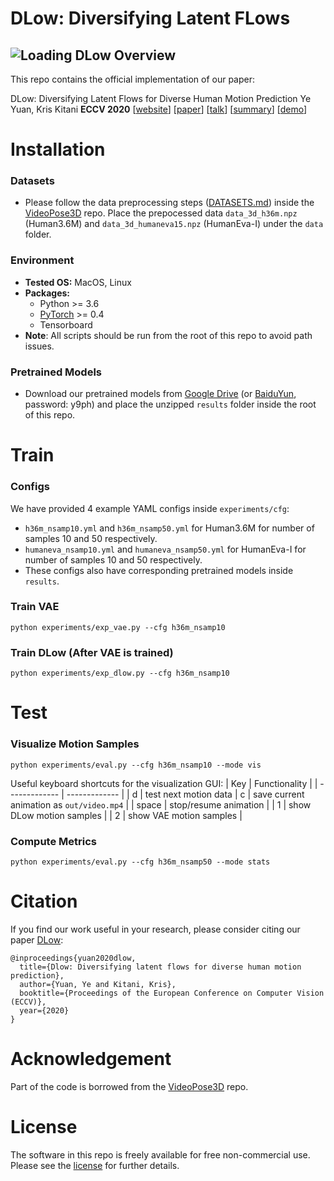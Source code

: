 # DLow: **D**iversifying **L**atent FL**ow**s
![Loading DLow Overview](data/overview.png "DLow Overview")
---
This repo contains the official implementation of our paper:

DLow: Diversifying Latent Flows for Diverse Human Motion Prediction
Ye Yuan, Kris Kitani
**ECCV 2020**
[[website](https://www.ye-yuan.com/dlow)] [[paper](https://arxiv.org/pdf/2003.08386.pdf)] [[talk](https://youtu.be/c45ss6Tcb2A)] [[summary](https://youtu.be/nVYGHnRB1_M)] [[demo](https://youtu.be/64OEdSadb00)]

# Installation
### Datasets
* Please follow the data preprocessing steps ([DATASETS.md](https://github.com/facebookresearch/VideoPose3D/blob/master/DATASETS.md)) inside the [VideoPose3D](https://github.com/facebookresearch/VideoPose3D) repo. Place the prepocessed data ``data_3d_h36m.npz`` (Human3.6M) and ``data_3d_humaneva15.npz`` (HumanEva-I) under the ``data`` folder.
### Environment
* **Tested OS:** MacOS, Linux
* **Packages:**
    * Python >= 3.6
    * [PyTorch](https://pytorch.org) >= 0.4
    * Tensorboard
* **Note**: All scripts should be run from the root of this repo to avoid path issues.

### Pretrained Models
* Download our pretrained models from [Google Drive](https://drive.google.com/file/d/1k5uDeUXrvtwZPN-lJNPSO8tPvHH6Gj55/view?usp=sharing) (or [BaiduYun](https://pan.baidu.com/s/1Ye6bHXcX6lNVMLaXJyzyWg), password: y9ph) and place the unzipped ``results`` folder inside the root of this repo.

# Train
### Configs
We have provided 4 example YAML configs inside ``experiments/cfg``:
* `h36m_nsamp10.yml` and `h36m_nsamp50.yml` for Human3.6M for number of samples 10 and 50 respectively.
* `humaneva_nsamp10.yml` and `humaneva_nsamp50.yml` for HumanEva-I for number of samples 10 and 50 respectively.
* These configs also have corresponding pretrained models inside ``results``.

### Train VAE
```
python experiments/exp_vae.py --cfg h36m_nsamp10
```

### Train DLow (After VAE is trained)
```
python experiments/exp_dlow.py --cfg h36m_nsamp10
```

# Test
### Visualize Motion Samples
```
python experiments/eval.py --cfg h36m_nsamp10 --mode vis
```
Useful keyboard shortcuts for the visualization GUI:
| Key           | Functionality |
| ------------- | ------------- |
| d             | test next motion data
| c             | save current animation as `out/video.mp4` |
| space         | stop/resume animation |
| 1             | show DLow motion samples |
| 2             | show VAE motion samples |


### Compute Metrics
```
python experiments/eval.py --cfg h36m_nsamp50 --mode stats
```


# Citation
If you find our work useful in your research, please consider citing our paper [DLow](https://www.ye-yuan.com/dlow):
```
@inproceedings{yuan2020dlow,
  title={Dlow: Diversifying latent flows for diverse human motion prediction},
  author={Yuan, Ye and Kitani, Kris},
  booktitle={Proceedings of the European Conference on Computer Vision (ECCV)},
  year={2020}
}
```

# Acknowledgement
Part of the code is borrowed from the [VideoPose3D](https://github.com/facebookresearch/VideoPose3D) repo.

# License

The software in this repo is freely available for free non-commercial use. Please see the [license](LICENSE) for further details.

